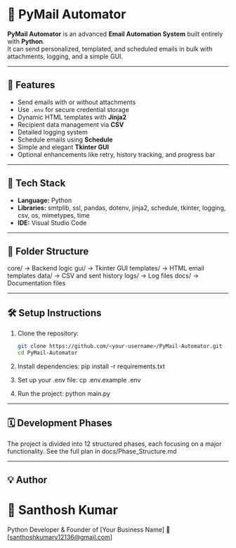 # 📧 PyMail Automator

**PyMail Automator** is an advanced **Email Automation System** built entirely with **Python**.  
It can send personalized, templated, and scheduled emails in bulk with attachments, logging, and a simple GUI.

---

## 🚀 Features
- Send emails with or without attachments
- Use `.env` for secure credential storage
- Dynamic HTML templates with **Jinja2**
- Recipient data management via **CSV**
- Detailed logging system
- Schedule emails using **Schedule**
- Simple and elegant **Tkinter GUI**
- Optional enhancements like retry, history tracking, and progress bar

---

## 🧩 Tech Stack
- **Language:** Python
- **Libraries:** smtplib, ssl, pandas, dotenv, jinja2, schedule, tkinter, logging, csv, os, mimetypes, time
- **IDE:** Visual Studio Code

---

## 📂 Folder Structure

core/ → Backend logic
gui/ → Tkinter GUI
templates/ → HTML email templates
data/ → CSV and sent history
logs/ → Log files
docs/ → Documentation files

---

## 🛠️ Setup Instructions
1. Clone the repository:
   ```bash
   git clone https://github.com/<your-username>/PyMail-Automator.git
   cd PyMail-Automator

2. Install dependencies:
    pip install -r requirements.txt

3. Set up your .env file:
    cp .env.example .env

4. Run the project:
    python main.py

---

## 🗓️ Development Phases

The project is divided into 12 structured phases, each focusing on a major functionality.
See the full plan in docs/Phase_Structure.md

---

## 💡 Author

# 👤 Santhosh Kumar
Python Developer & Founder of [Your Business Name]
📧 [santhoshkumarv12136@gmail.com]